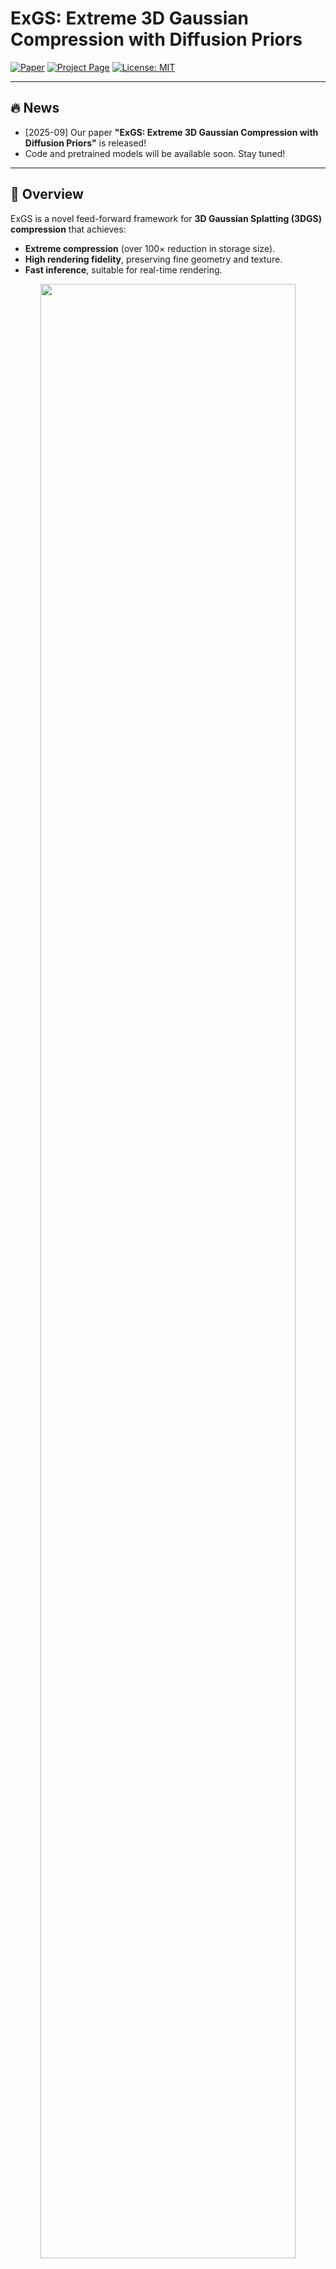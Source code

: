 # ExGS: Extreme 3D Gaussian Compression with Diffusion Priors

[![Paper](https://img.shields.io/badge/Paper-Arxiv-orange)](https://arxiv.org/abs/XXXX.XXXXX)
[![Project Page](https://img.shields.io/badge/Project-Page-blue)](https://yourprojectpage.com)
[![License: MIT](https://img.shields.io/badge/License-MIT-green.svg)](./LICENSE)

---

## 🔥 News
- [2025-09] Our paper **"ExGS: Extreme 3D Gaussian Compression with Diffusion Priors"** is released!  
- Code and pretrained models will be available soon. Stay tuned!

---

## 📖 Overview
ExGS is a novel feed-forward framework for **3D Gaussian Splatting (3DGS) compression** that achieves:

- **Extreme compression** (over 100× reduction in storage size).  
- **High rendering fidelity**, preserving fine geometry and texture.  
- **Fast inference**, suitable for real-time rendering.  

<div align="center">
  <img src="assets/teaser.png" width="90%">
  <br>
  <em>Qualitative comparison under different compression ratios.</em>
</div>

---

## 🚀 Coming Soon
The official implementation (PyTorch) and pretrained models are being prepared.  
We will release:
- [ ] Training code  
- [ ] Inference pipeline  
- [ ] Pretrained checkpoints  
- [ ] Evaluation scripts  

Stay tuned! ⭐ Watch this repo to get notified.  
